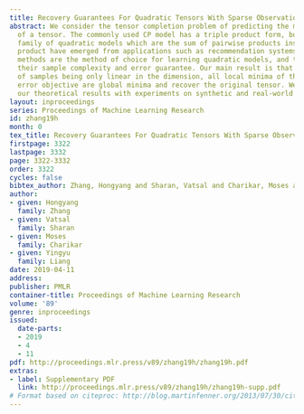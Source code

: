 ```yaml
---
title: Recovery Guarantees For Quadratic Tensors With Sparse Observations
abstract: We consider the tensor completion problem of predicting the missing entries
  of a tensor. The commonly used CP model has a triple product form, but an alternate
  family of quadratic models which are the sum of pairwise products instead of a triple
  product have emerged from applications such as recommendation systems. Non-convex
  methods are the method of choice for learning quadratic models, and this work examines
  their sample complexity and error guarantee. Our main result is that with the number
  of samples being only linear in the dimension, all local minima of the mean squared
  error objective are global minima and recover the original tensor. We substantiate
  our theoretical results with experiments on synthetic and real-world data.
layout: inproceedings
series: Proceedings of Machine Learning Research
id: zhang19h
month: 0
tex_title: Recovery Guarantees For Quadratic Tensors With Sparse Observations
firstpage: 3322
lastpage: 3332
page: 3322-3332
order: 3322
cycles: false
bibtex_author: Zhang, Hongyang and Sharan, Vatsal and Charikar, Moses and Liang, Yingyu
author:
- given: Hongyang
  family: Zhang
- given: Vatsal
  family: Sharan
- given: Moses
  family: Charikar
- given: Yingyu
  family: Liang
date: 2019-04-11
address: 
publisher: PMLR
container-title: Proceedings of Machine Learning Research
volume: '89'
genre: inproceedings
issued:
  date-parts:
  - 2019
  - 4
  - 11
pdf: http://proceedings.mlr.press/v89/zhang19h/zhang19h.pdf
extras:
- label: Supplementary PDF
  link: http://proceedings.mlr.press/v89/zhang19h/zhang19h-supp.pdf
# Format based on citeproc: http://blog.martinfenner.org/2013/07/30/citeproc-yaml-for-bibliographies/
---
```

